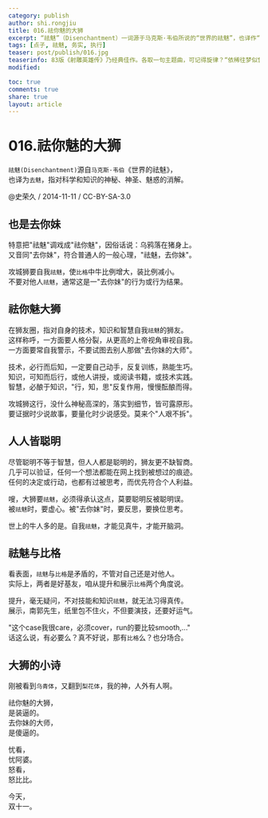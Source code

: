 ```yaml
---
category: publish
author: shi.rongjiu
title: 016.祛你魅的大狮
excerpt: “祛魅”（Disenchantment）一词源于马克斯·韦伯所说的“世界的祛魅”，也译作“去魅”，指对于科学和知识的神秘性、神圣性、魅惑力的消解。
tags: [点子, 祛魅, 务实, 执行]
teaser: post/publish/016.jpg
teaserinfo: 83版《射雕英雄传》乃经典佳作。各取一句主题曲，可记得旋律？“依稀往梦似曾见”，“人海之中找到了你”，“问世间是否此山最高”
modified: 

toc: true
comments: true
share: true
layout: article
---
```


# 016.祛你魅的大狮

`祛魅(Disenchantment)`源自`马克斯·韦伯`《世界的祛魅》，  
也译为`去魅`，指对科学和知识的神秘、神圣、魅惑的消解。  

@史荣久 / 2014-11-11 / CC-BY-SA-3.0 

## 也是去你妹

特意把"祛魅"调戏成"祛你魅"，因俗话说：乌鸦落在猪身上。  
又音同"去你妹"，符合普通人的一般心理，"祛魅，去你妹"。

攻城狮要自我`祛魅`，使`比格`中牛比例增大，装比例减小。  
不要对他人`祛魅`，通常这是一"去你妹"的行为或行为结果。

## 祛你魅大狮

在狮友圈，指对自身的技术，知识和智慧自我`祛魅`的狮友。  
这样称呼，一方面要人格分裂，从更高的上帝视角审视自我。  
一方面要常自我警示，不要试图去别人那做"去你妹的大师"。

技术，必行而后知，一定要自己动手，反复训练，熟能生巧。  
知识，可知而后行，或他人讲授，或阅读书籍，或技术实践。  
智慧，必酿于知识，"行，知，思"反复作用，慢慢酝酿而得。

攻城狮这行，没什么神秘高深的，落实到细节，皆可露原形。  
要证据时少说故事，要量化时少说感受。莫来个"人艰不拆"。

## 人人皆聪明

尽管聪明不等于智慧，但人人都是聪明的，狮友更不缺智商。  
几乎可以验证，任何一个想法都能在网上找到被想过的痕迹。  
任何的决定或行动，也都有过被思考，而优先符合个人利益。

嗖，大狮要`祛魅`，必须得承认这点，莫要聪明反被聪明误。  
被`祛魅`时，要虚心。被"去你妹"时，要反思，要换位思考。

世上的牛人多的是。自我`祛魅`，才能见真牛，才能开脑洞。

## 祛魅与比格

看表面，`祛魅`与`比格`是矛盾的，不管对自己还是对他人。  
实际上，两者是好基友，咱从提升和展示`比格`两个角度说。

提升，毫无疑问，不对技能和知识`祛魅`，就无法习得真传。  
展示，南郭先生，纸里包不住火，不但要演技，还要好运气。

"这个case我很care，必须cover，run的要比较smooth,..."   
话这么说，有必要么？真不好说，那有`比格`么？也分场合。

## 大狮的小诗

刚被看到`乌青体`，又翻到`梨花体`，我的神，人外有人啊。  

祛你魅的大狮，  
是装逼的。  
去你妹的大师，  
是傻逼的。  

忧看，  
忧阿婆。  
怒看，  
怒比比。

今天，  
双十一。
